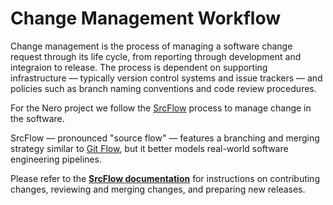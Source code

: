 # Change Management Workflow

Change management is the process of managing a software change request through its life cycle, from reporting through development and integraion to release. The process is dependent on supporting infrastructure — typically version control systems and issue trackers — and policies such as branch naming conventions and code review procedures.

For the Nero project we follow the [SrcFlow](https://github.com/srcflow/srcflow) process to manage change in the software.

SrcFlow — pronounced "source flow" — features a branching and merging strategy similar to [Git Flow](https://nvie.com/posts/a-successful-git-branching-model/), but it better models real-world software engineering pipelines.

Please refer to the **[SrcFlow documentation](https://github.com/srcflow/srcflow)** for instructions on contributing changes, reviewing and merging changes, and preparing new releases.
